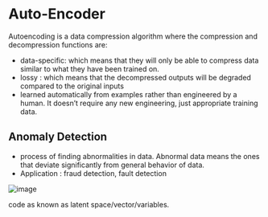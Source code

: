 # Auto-Encoder
Autoencoding is a data compression algorithm where the compression and decompression functions are:
- data-specific: which means that they will only be able to compress data similar to what they have been trained on.
- lossy : which means that the decompressed outputs will be degraded compared to the original inputs
- learned automatically from examples rather than engineered by a human. It doesn’t require any new engineering, just appropriate training data.

## Anomaly Detection 
- process of finding abnormalities in data. Abnormal data means the ones that deviate significantly from general behavior of data.
- Application : fraud detection, fault detection

![image](https://user-images.githubusercontent.com/77944932/164121448-fa35db32-b80b-4a23-857a-c33e5905530d.png)

code as known as latent space/vector/variables.
